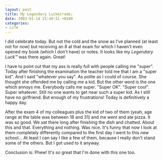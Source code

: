 ```yaml
---
layout: post
title: My Legendary Luck&trade;
date: 2003-01-14 15:49:51 +0100
categories:
- Life
---
```

I did celebrate today. But not the cold and the snow as I've planned (at least not for now) but receiving an 8 at that exam for which I haven't even opened my book (which I don't have) or notes. It looks like my <i>Legendary Luck&trade;</i> was there again. Great!

I have to point out that my ass is really full with people calling me "super". Today after finishing the examination the teacher told me that I am a "super kid". And I said "whatever you say". As polite as I could of course. She thought she offended me by calling me a kid. But the other word is the one which annoys me. Everybody calls me super. "Super OK". "Super cool". Super whatever. Still no one wants to get near such a super kid. As I still have no girlfriend. But enough of my frustrations! Today is definitively a happy day.

After the exam 4 of my colleagues plus the kid of two of them (yeah, age range at the table was between 18 and 31) and me went and ate pizza. It was so good. We sat there long after finishing the dish and chatted. About this and that. Everything and nothing. Was nice. It's funny that now I look at them completely differently compared to the first day I went to this new school... At least I can say I like a few of them, because I really don't stand some of the others. But I got used to it anyway.

Conclusion is: Phew! It's so great that I'm done with this one too.
